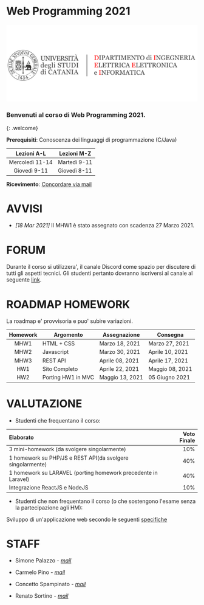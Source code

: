 # Web Programming 2021

[![logo](/imgs/logo.png)](http://www.dieei.unict.it/corsi/l-8-inf)

### Benvenuti al corso di Web Programming 2021.
{: .welcome} 

**Prerequisiti**: Conoscenza dei linguaggi di programmazione (C/Java)  

| Lezioni A-L     | Lezioni M-Z   |
| :----------:    | --------------|
| Mercoledì 11-14 | Martedì 9-11  |
| Giovedì 9-11    | Giovedì 8-11  |

**Ricevimento**: [Concordare via mail](#staff) 


# AVVISI

- _[18 Mar 2021]_ Il MHW1 è stato assegnato con scadenza 27 Marzo 2021. 

# FORUM
Durante il corso si utilizzera', il canale Discord come spazio per discutere di tutti gli aspetti tecnici. Gli studenti pertanto dovranno iscriversi al canale al seguente [link](https://discord.gg/Haz2TkaXxW).


# ROADMAP HOMEWORK
La roadmap e' provvisoria e puo' subire variazioni.

| Homework | Argomento          | Assegnazione    | Consegna          |
| :-------:| ------------------ | --------------- | -------          |
| MHW1     | HTML + CSS         | Marzo 18, 2021  | Marzo 27, 2021    |
| MHW2     | Javascript         | Marzo 30, 2021  | Aprile 10, 2021   |
| MHW3     | REST API           | Aprile 08, 2021 | Aprile 17, 2021   |
| HW1      | Sito Completo      | Aprile 22, 2021 | Maggio 08, 2021   |
| HW2      | Porting HW1 in MVC | Maggio 13, 2021 | 05 Giugno 2021    |

# VALUTAZIONE

- Studenti che frequentano il corso:

| Elaborato     | Voto Finale   |
| :--------     |    -------: |
| 3 mini-homework (da svolgere singolarmente) | 10% |
| 1 homework su PHP/JS e REST API(da svolgere singolarmente)    | 40%  |
| 1 homework su LARAVEL (porting homework precedente in Laravel) | 40% |
| Integrazione ReactJS e NodeJS | 10% |



- Studenti che non frequentano il corso (o che sostengono l'esame senza la partecipazione agli HM):

Sviluppo di un'applicazione web secondo le seguenti [specifiche][404]


# STAFF

- Simone Palazzo - *[mail](mailto:palazzosim@dieei.unict.it)*

- Carmelo Pino - *[mail](mailto:cpino@dieei.unict.it)*

- Concetto Spampinato - *[mail](mailto:cspampin@dieei.unict.it)*

- Renato Sortino - *[mail](mailto:renato.sortino@phd.unict.it)*


[404]: /web-programming-course/fallback
